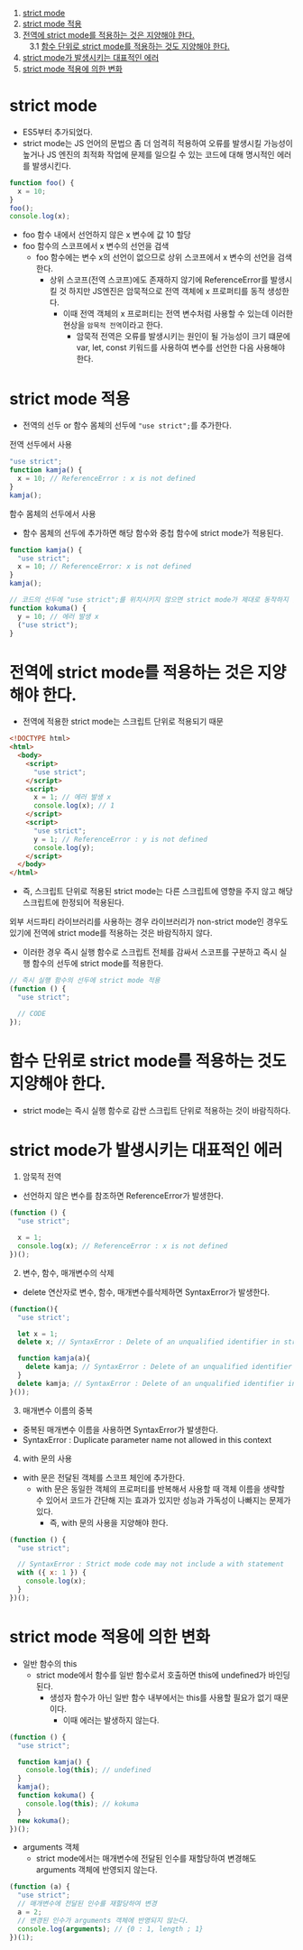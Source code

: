 1. [strict mode](#strict-mode)
2. [strict mode 적용](#strict-mode-적용)
3. [전역에 strict mode를 적용하는 것은 지양해야 한다.](#전역에-strict-mode를-적용하는-것은-지양해야-한다)<br>
   &nbsp;&nbsp; 3.1 [함수 단위로 strict mode를 적용하는 것도 지양해야 한다.](#함수-단위로-strict-mode를-적용하는-것도-지양해야-한다)
4. [strict mode가 발생시키는 대표적인 에러](#strict-mode가-발생시키는-대표적인-에러)
5. [strict mode 적용에 의한 변화](#strict-mode-적용에-의한-변화)

# strict mode

- ES5부터 추가되었다.
- strict mode는 JS 언어의 문법으 좀 더 엄격히 적용하여 오류를 발생시킬 가능성이 높거나 JS 엔진의 최적화 작업에 문제를 일으킬 수 있는 코드에 대해 명시적인 에러를 발생시킨다.

```js
function foo() {
  x = 10;
}
foo();
console.log(x);
```

- foo 함수 내에서 선언하지 않은 x 변수에 값 10 할당
- foo 함수의 스코프에서 x 변수의 선언을 검색
  - foo 함수에는 변수 x의 선언이 없으므로 상위 스코프에서 x 변수의 선언을 검색한다.
    - 상위 스코프(전역 스코프)에도 존재하지 않기에 ReferenceError를 발생시킬 것 하지만 JS엔진은 암묵적으로 전역 객체에 x 프로퍼티를 동적 생성한다.
      - 이때 전역 객체의 x 프로퍼티는 전역 변수처럼 사용할 수 있는데 이러한 현상을 `암묵적 전역`이라고 한다.
        - 암묵적 전역은 오류를 발생시키는 원인이 될 가능성이 크기 떄문에 var, let, const 키워드를 사용하여 변수를 선언한 다음 사용해야 한다.

# strict mode 적용

- 전역의 선두 or 함수 몸체의 선두에 `"use strict";`를 추가한다.

전역 선두에서 사용

```js
"use strict";
function kamja() {
  x = 10; // ReferenceError : x is not defined
}
kamja();
```

함수 몸체의 선두에서 사용

- 함수 몸체의 선두에 추가하면 해당 함수와 중첩 함수에 strict mode가 적용된다.

```js
function kamja() {
  "use strict";
  x = 10; // ReferenceError: x is not defined
}
kamja();

// 코드의 선두에 "use strict";를 위치시키지 않으면 strict mode가 제대로 동작하지 않는다.
function kokuma() {
  y = 10; // 에러 발생 x
  ("use strict");
}
```

# 전역에 strict mode를 적용하는 것은 지양해야 한다.

- 전역에 적용한 strict mode는 스크립트 단위로 적용되기 때문

```html
<!DOCTYPE html>
<html>
  <body>
    <script>
      "use strict";
    </script>
    <script>
      x = 1; // 에러 발생 x
      console.log(x); // 1
    </script>
    <script>
      "use strict";
      y = 1; // ReferenceError : y is not defined
      console.log(y);
    </script>
  </body>
</html>
```

- 즉, 스크립트 단위로 적용된 strict mode는 다른 스크립트에 영향을 주지 않고 해당 스크립트에 한정되어 적용된다.

외부 서드파티 라이브러리를 사용하는 경우 라이브러리가 non-strict mode인 경우도 있기에 전역에 strict mode를 적용하는 것은 바람직하지 않다.

- 이러한 경우 즉시 실행 함수로 스크립트 전체를 감싸서 스코프를 구분하고 즉시 실행 함수의 선두에 strict mode를 적용한다.

```js
// 즉시 실행 함수의 선두에 strict mode 적용
(function () {
  "use strict";

  // CODE
});
```

# 함수 단위로 strict mode를 적용하는 것도 지양해야 한다.

- strict mode는 즉시 실행 함수로 감싼 스크립트 단위로 적용하는 것이 바람직하다.

# strict mode가 발생시키는 대표적인 에러

1. 암묵적 전역

- 선언하지 않은 변수를 참조하면 ReferenceError가 발생한다.

```js
(function () {
  "use strict";

  x = 1;
  console.log(x); // ReferenceError : x is not defined
})();
```

2. 변수, 함수, 매개변수의 삭제

- delete 연산자로 변수, 함수, 매개변수를삭제하면 SyntaxError가 발생한다.

```js
(function(){
  "use strict';

  let x = 1;
  delete x; // SyntaxError : Delete of an unqualified identifier in strict mode

  function kamja(a){
    delete kamja; // SyntaxError : Delete of an unqualified identifier in strict mode
  }
  delete kamja; // SyntaxError : Delete of an unqualified identifier in strict mode
}());
```

3. 매개변수 이름의 중복

- 중복된 매개변수 이름을 사용하면 SyntaxError가 발생한다.
- SyntaxError : Duplicate parameter name not allowed in this context

4. with 문의 사용

- with 문은 전달된 객체를 스코프 체인에 추가한다.
  - with 문은 동일한 객체의 프로퍼티를 반복해서 사용할 때 객체 이름을 생략할 수 있어서 코드가 간단해 지는 효과가 있지만 성능과 가독성이 나빠지는 문제가 있다.
    - 즉, with 문의 사용을 지양해야 한다.

```js
(function () {
  "use strict";

  // SyntaxError : Strict mode code may not include a with statement
  with ({ x: 1 }) {
    console.log(x);
  }
})();
```

# strict mode 적용에 의한 변화

- 일반 함수의 this
  - strict mode에서 함수를 일반 함수로서 호출하면 this에 undefined가 바인딩된다.
    - 생성자 함수가 아닌 일반 함수 내부에서는 this를 사용할 필요가 없기 때문이다.
      - 이때 에러는 발생하지 않는다.

```js
(function () {
  "use strict";

  function kamja() {
    console.log(this); // undefined
  }
  kamja();
  function kokuma() {
    console.log(this); // kokuma
  }
  new kokuma();
})();
```

- arguments 객체
  - strict mode에서는 매개변수에 전달된 인수를 재할당하여 변경해도 arguments 객체에 반영되지 않는다.

```js
(function (a) {
  "use strict";
  // 매개변수에 전달된 인수를 재할당하여 변경
  a = 2;
  // 변경된 인수가 arguments 객체에 반영되지 않는다.
  console.log(arguments); // {0 : 1, length ; 1}
})(1);
```

